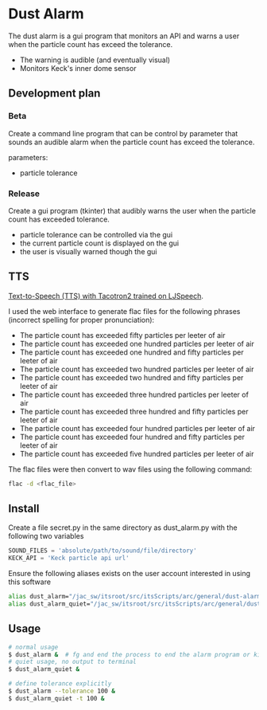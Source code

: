# Dust Alarm

The dust alarm is a gui program that monitors an API and warns a user when the particle count has exceed the tolerance.

 - The warning is audible (and eventually visual)
 - Monitors Keck's inner dome sensor

## Development plan

### Beta

Create a command line program that can be control by parameter that sounds an audible alarm when the particle count has exceed the tolerance.

parameters:

- particle tolerance

### Release

Create a gui program (tkinter) that audibly warns the user when the particle count has exceeded tolerance.

- particle tolerance can be controlled via the gui 
- the current particle count is displayed on the gui
- the user is visually warned though the gui

## TTS

[Text-to-Speech (TTS) with Tacotron2 trained on LJSpeech](https://huggingface.co/speechbrain/tts-tacotron2-ljspeech?text=The+particle+count+has+exceeded+fifty+particles+per+leeter+of+air). 

I used the web interface to generate flac files for the following phrases (incorrect spelling for proper pronunciation):

- The particle count has exceeded fifty particles per leeter of air
- The particle count has exceeded one hundred particles per leeter of air
- The particle count has exceeded one hundred and fifty particles per leeter of air
- The particle count has exceeded two hundred particles per leeter of air
- The particle count has exceeded two hundred and fifty particles per leeter of air
- The particle count has exceeded three hundred particles per leeter of air
- The particle count has exceeded three hundred and fifty particles per leeter of air
- The particle count has exceeded four hundred particles per leeter of air
- The particle count has exceeded four hundred and fifty particles per leeter of air
- The particle count has exceeded five hundred particles per leeter of air

The flac files were then convert to wav files using the following command:

```bash
flac -d <flac_file>
```

## Install

Create a file secret.py in the same directory as dust_alarm.py with the following two variables

```python
SOUND_FILES = 'absolute/path/to/sound/file/directory'
KECK_API = 'Keck particle api url'
```

Ensure the following aliases exists on the user account interested in using this software

```bash
alias dust_alarm="/jac_sw/itsroot/src/itsScripts/arc/general/dust-alarm/dust_alarm.py"
alias dust_alarm_quiet="/jac_sw/itsroot/src/itsScripts/arc/general/dust-alarm/dust_alarm.py --quiet"
```

## Usage

```bash
# normal usage
$ dust_alarm &  # fg and end the process to end the alarm program or kill the whole terminal.
# quiet usage, no output to terminal
$ dust_alarm_quiet &

# define tolerance explicitly
$ dust_alarm --tolerance 100 &
$ dust_alarm_quiet -t 100 &
```
